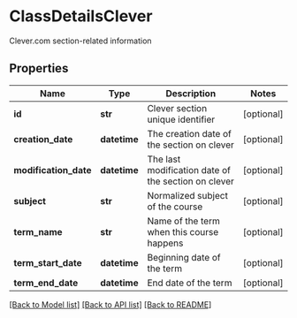 # ClassDetailsClever

Clever.com section-related information
## Properties
Name | Type | Description | Notes
------------ | ------------- | ------------- | -------------
**id** | **str** | Clever section unique identifier | [optional] 
**creation_date** | **datetime** | The creation date of the section on clever | [optional] 
**modification_date** | **datetime** | The last modification date of the section on clever | [optional] 
**subject** | **str** | Normalized subject of the course | [optional] 
**term_name** | **str** | Name of the term when this course happens | [optional] 
**term_start_date** | **datetime** | Beginning date of the term | [optional] 
**term_end_date** | **datetime** | End date of the term | [optional] 

[[Back to Model list]](../README.md#documentation-for-models) [[Back to API list]](../README.md#documentation-for-api-endpoints) [[Back to README]](../README.md)



